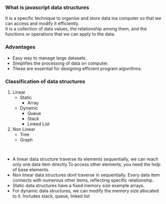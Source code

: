 ### What is javascript data structures
It is a specific technique to organise and store data ina computer so that we can access and modify it efficiently.<br>
It is a collection of data values, the relationship among them, and the functions or operations that we can apply to the data.<br>

### Advantages
* Easy way to manage large datasets.
* Simplifies the processing of data on computer.
* These are essential for designing efficient program algorithms.

### Classification of data structures
  1. Linear
     * Static
         * Array
     * Dynamic
         * Queue
         * Stack
         * Linked List
  3. Non Linear
     * Tree
     * Graph

<br>

* A linear data structure traverse its elements sequentially,
  we can reach only one data item directly.To access other elements, you need the help of base elements. 
* Non linear data structures dont traverse in sequentially. Every data item connects with numerous other items, reflecting specific relationship.
* Static data structures have a fixed memory size example arrays.
* For dynamic data structures, we can modify the memory size allocated to it. Includes stack, queue, linked list
